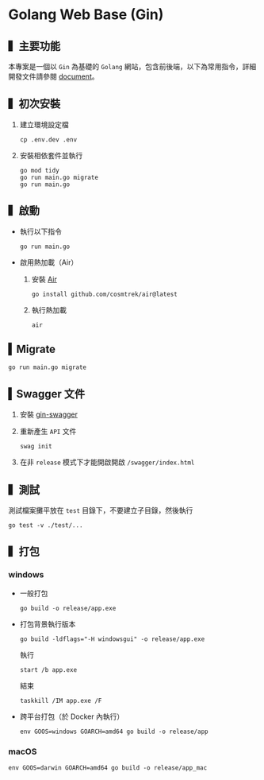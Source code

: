 # Golang Web Base (Gin)

## ▍主要功能
本專案是一個以 `Gin` 為基礎的 `Golang` 網站，包含前後端，以下為常用指令，詳細開發文件請參閱 [document](/docs/document/)。


## ▍初次安裝
1. 建立環境設定檔
    ```
    cp .env.dev .env
    ```

2. 安裝相依套件並執行
    ```
    go mod tidy
    go run main.go migrate
    go run main.go
    ```

## ▍啟動
- 執行以下指令
    ```
    go run main.go
    ```

- 啟用熱加載（Air）
    1. 安裝 [Air](https://github.com/cosmtrek/air)  
        ```
        go install github.com/cosmtrek/air@latest
        ```
    2. 執行熱加載
        ```
        air
        ```

## ▍Migrate
```
go run main.go migrate
```

## ▍Swagger 文件
1. 安裝 [gin-swagger](https://github.com/swaggo/gin-swagger)
   
2. 重新產生 `API` 文件
    ```
    swag init
    ```
3. 在非 `release` 模式下才能開啟開啟 `/swagger/index.html`


## ▍測試
測試檔案攤平放在 ``test`` 目錄下，不要建立子目錄，然後執行
```
go test -v ./test/...
```

## ▍打包
### windows
- 一般打包
    ```
    go build -o release/app.exe
    ```

- 打包背景執行版本
    ```
    go build -ldflags="-H windowsgui" -o release/app.exe
    ```

    執行
    ```
    start /b app.exe
    ```

    結束
    ```
    taskkill /IM app.exe /F
    ```

- 跨平台打包（於 Docker 內執行）
    ```
    env GOOS=windows GOARCH=amd64 go build -o release/app
    ```

### macOS
```
env GOOS=darwin GOARCH=amd64 go build -o release/app_mac
```